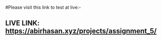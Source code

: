 #Please visit this link to test at live:-

## LIVE LINK: https://abirhasan.xyz/projects/assignment_5/